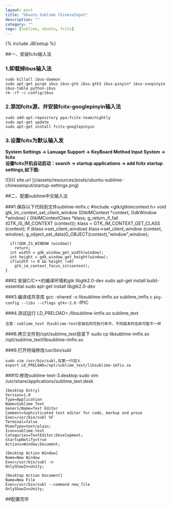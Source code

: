 ```yaml
---
layout: post
title: "Ubuntu Sublime ChineseInput"
description: ""
category: ""
tags: [sublime, ubuntu, fcitx]
---
```

{% include JB/setup %}

##一、安装fcitx输入法

### 1.卸载掉ibus输入法
    sudo killall ibus-daemon
    sudo apt-get purge ibus ibus-gtk ibus-gtk3 ibus-pinyin* ibus-sunpinyin ibus-table python-ibus
    rm -rf ~/.config/ibus

### 2.添加fcitx源，并安装fcitx-googlepinyin输入法
    sudo add-apt-repository ppa:fcitx-team/nightly
    sudo apt-get update
    sudo apt-get install fcitx-googlepinyin

### 3.设置fcitx为默认输入发
 **System Settings -> Lanuage Support -> KeyBoard Method Input System -> fcitx**  
 **设置fcitx开机自动启动：search -> startup applications -> add fcitx startup settings,如下图:**

 ![]({{ site.url }}/assets/resources/posts/ubuntu-sublime-chineseinput/startup-settings.png)


##二、配置sublime中文输入法

###1.保存以下代码到文件sublime-imfix.c
    #include <gtk/gtkimcontext.h>
    void gtk_im_context_set_client_window (GtkIMContext *context,
              GdkWindow    *window)
    {
      GtkIMContextClass *klass;
      g_return_if_fail (GTK_IS_IM_CONTEXT (context));
      klass = GTK_IM_CONTEXT_GET_CLASS (context);
      if (klass->set_client_window)
        klass->set_client_window (context, window);
      g_object_set_data(G_OBJECT(context),"window",window);
     
      if(!GDK_IS_WINDOW (window))
        return;
      int width = gdk_window_get_width(window);
      int height = gdk_window_get_height(window);
      if(width != 0 && height !=0)
        gtk_im_context_focus_in(context);
    }

###2.安装C/C++的编译环境和gtk libgtk2.0-dev
    sudo apt-get install build-essential
    sudo apt-get install libgtk2.0-dev

###3.编译成共享库
    gcc -shared -o libsublime-imfix.so sublime_imfix.c  `pkg-config --libs --cflags gtk+-2.0` -fPIC

###4.测试运行
    LD_PRELOAD=./libsublime-imfix.so sublime_text

`注意：sublime_text 为sublime-text安装后的可执行命令，不同版本的名称可能不一样`

###8.拷贝文件到/opt/sublime_text目录下
    sudo cp libsublime-imfix.so /opt/sublime_text/libsublime-imfix.so

###9.打开终端修改/usr/bin/subl

    sudo vim /usr/bin/subl,在第一行加入
    export LD_PRELOAD=/opt/sublime_text/libsublime-imfix.so

###10.修改sublime-text-3.desktop
    sudo vim /usr/share/applications/sublime_text.desk

    [Desktop Entry]
    Version=1.0
    Type=Application
    Name=Sublime Text
    GenericName=Text Editor
    Comment=Sophisticated text editor for code, markup and prose
    Exec=/usr/bin/subl %F
    Terminal=false
    MimeType=text/plain;
    Icon=sublime-text
    Categories=TextEditor;Development;
    StartupNotify=true
    Actions=Window;Document;

    [Desktop Action Window]
    Name=New Window
    Exec=/usr/bin/subl -n
    OnlyShowIn=Unity;

    [Desktop Action Document]
    Name=New File
    Exec=/usr/bin/subl --command new_file
    OnlyShowIn=Unity;

##配置完毕


